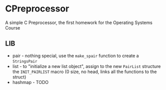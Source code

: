 # CPreprocessor

A simple C Preprocessor, the first homework for the Operating Systems Course

## LIB

- pair - nothing special, use the `make_spair` function to create a `StringsPair`
- list - to "initialize a new list object", assign to the new `PairList` structure the `INIT_PAIRLIST` macro (0 size, no head, links all the functions to the struct)
- hashmap - TODO
